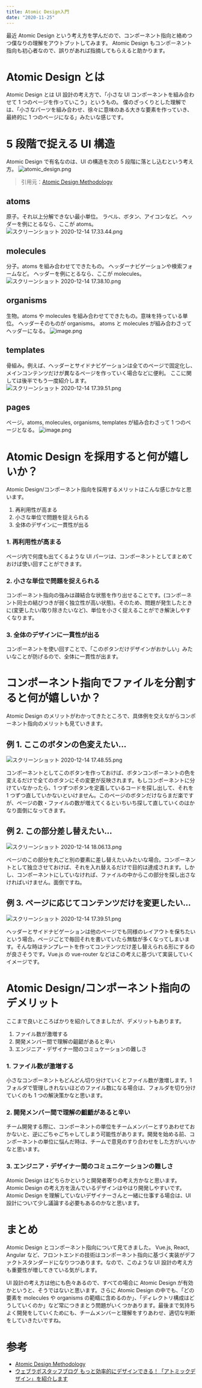 ```yaml
---
title: Atomic Design入門
date: "2020-11-25"
---
```


最近 Atomic Design という考え方を学んだので、コンポーネント指向と絡めつつ僕なりの理解をアウトプットしてみます。
Atomic Design もコンポーネント指向も初心者なので、誤りがあれば指摘してもらえると助かります。

# Atomic Design とは

Atomic Design とは UI 設計の考え方で、「小さな UI コンポーネントを組み合わせて 1 つのページを作っていこう」というもの。
僕のざっくりとした理解では、「小さなパーツを組み合わせ、徐々に意味のある大きな要素を作っていき、最終的に 1 つのページになる」みたいな感じです。

# 5 段階で捉える UI 構造

Atomic Design で有名なのは、UI の構造を次の 5 段階に落とし込むという考え方。
![atomic_design.png](https://qiita-image-store.s3.ap-northeast-1.amazonaws.com/0/575694/edc6674a-b2e6-7140-0da0-98225915cd25.png)

> 引用元：[Atomic Design Methodology](https://atomicdesign.bradfrost.com/chapter-2/)

## atoms

原子。それ以上分解できない最小単位。
ラベル、ボタン、アイコンなど。
ヘッダーを例にとるなら、ここが atoms。
![スクリーンショット 2020-12-14 17.33.44.png](https://qiita-image-store.s3.ap-northeast-1.amazonaws.com/0/575694/dd0f27ac-bd6d-46eb-7ff8-4aaf3d3f9f54.png)

## molecules

分子。atoms を組み合わせてできたもの。
ヘッダーナビゲーションや検索フォームなど。
ヘッダーを例にとるなら、ここが molecules。
![スクリーンショット 2020-12-14 17.38.10.png](https://qiita-image-store.s3.ap-northeast-1.amazonaws.com/0/575694/50bbe7ed-11a1-13fc-14ae-9d81deecfdeb.png)

## organisms

生物。atoms や molecules を組み合わせてできたもの。意味を持っている単位。
ヘッダーそのものが organisms。
atoms と molecules が組み合わさってヘッダーになる。
![image.png](https://qiita-image-store.s3.ap-northeast-1.amazonaws.com/0/575694/2a7e5f23-7a47-fe66-d32d-dedb108489c6.png)

## templates

骨組み。例えば、ヘッダーとサイドナビゲーションは全てのページで固定化し、メインコンテンツだけが異なるページを作っていく場合などに便利。
ここに関しては後半でもう一度紹介します。
![スクリーンショット 2020-12-14 17.39.51.png](https://qiita-image-store.s3.ap-northeast-1.amazonaws.com/0/575694/0648a6e1-d595-aff4-35ce-4c3867a32f73.png)

## pages

ページ。atoms, molecules, organisms, templates が組み合わさって 1 つのページとなる。
![image.png](https://qiita-image-store.s3.ap-northeast-1.amazonaws.com/0/575694/b673c029-6426-f54b-f712-0953aa70ddd2.png)

# Atomic Design を採用すると何が嬉しいか？

Atomic Design/コンポーネント指向を採用するメリットはこんな感じかなと思います。

1. 再利用性が高まる
2. 小さな単位で問題を捉えられる
3. 全体のデザインに一貫性が出る

### 1. 再利用性が高まる

ページ内で何度も出てくるような UI パーツは、コンポーネントとしてまとめておけば使い回すことができます。

### 2. 小さな単位で問題を捉えられる

コンポーネント指向の強みは疎結合な状態を作り出せることです。(コンポーネント同士の結びつきが弱く独立性が高い状態)。そのため、問題が発生したときに(変更したい/取り除きたいなど)、単位を小さく捉えることができ解決しやすくなります。

### 3. 全体のデザインに一貫性が出る

コンポーネントを使い回すことで、「このボタンだけデザインがおかしい」みたいなことが防げるので、全体に一貫性が出ます。

# コンポーネント指向でファイルを分割すると何が嬉しいか？

Atomic Design のメリットがわかってきたところで、具体例を交えながらコンポーネント指向のメリットも見ていきます。

## 例 1. ここのボタンの色変えたい...

![スクリーンショット 2020-12-14 17.48.55.png](https://qiita-image-store.s3.ap-northeast-1.amazonaws.com/0/575694/f8e62de1-686b-bfef-e692-d8bd11d34a3f.png)

コンポーネントとしてこのボタンを作っておけば、ボタンコンポーネントの色を変えるだけで全てのボタンにその変更が反映されます。もしコンポーネントに分けていなかったら、1 つずつボタンを定義しているコードを探し出して、それを 1 つずつ直していかないといけません。このページのボタンだけならまだ楽ですが、ページの数・ファイルの数が増えてくるといちいち探して直していくのはかなり面倒になってきます。

## 例 2. この部分差し替えたい...

![スクリーンショット 2020-12-14 18.06.13.png](https://qiita-image-store.s3.ap-northeast-1.amazonaws.com/0/575694/c924248c-818a-fcbf-9592-6dbb979b7370.png)

ページのこの部分を丸ごと別の要素に差し替えたいみたいな場合。コンポーネントとして独立させておけば、それを入れ替えるだけで目的は達成されます。しかし、コンポーネントにしていなければ、ファイルの中からこの部分を探し出さなければいけません。面倒ですね。

## 例 3. ページに応じてコンテンツだけを変更したい...

![スクリーンショット 2020-12-14 17.39.51.png](https://qiita-image-store.s3.ap-northeast-1.amazonaws.com/0/575694/0648a6e1-d595-aff4-35ce-4c3867a32f73.png)

ヘッダーとサイドナビゲーションは他のページでも同様のレイアウトを保ちたいという場合。ページごとで毎回それを書いていたら無駄が多くなってしまいます。そんな時はテンプレートを作ってコンテンツだけ差し替えられる形にするのが良さそうです。Vue.js の vue-router などはこの考えに基づいて実装していくイメージです。

# Atomic Design/コンポーネント指向のデメリット

ここまで良いところばかりを紹介してきましたが、デメリットもあります。

1. ファイル数が激増する
2. 開発メンバー間で理解の齟齬があると辛い
3. エンジニア・デザイナー間のコミュケーションの難しさ

### 1. ファイル数が激増する

小さなコンポーネントもどんどん切り分けていくとファイル数が激増します。1 フォルダで管理しきれないほどのファイル数になる場合は、フォルダを切り分けていくのも 1 つの解決策かなと思います。

### 2. 開発メンバー間で理解の齟齬があると辛い

チーム開発する際に、コンポーネントの単位をチームメンバーとすりあわせておかないと、逆にごちゃごちゃしてしまう可能性があります。開発を始める前、コンポーネントの単位に悩んだ時は、チームで意見のすり合わせをした方がいいかなと思います。

### 3. エンジニア・デザイナー間のコミュニケーションの難しさ

Atomic Design はどちらかというと開発者寄りの考え方かなと思います。Atomic Design の考え方を汲んでいるデザインはやはり開発しやすいです。Atomic Design を理解していないデザイナーさんと一緒に仕事する場合は、UI 設計について少し議論する必要もあるのかなと思います。

# まとめ

Atomic Design とコンポーネント指向について見てきました。
Vue.js, React, Angular など、フロントエンドの技術はコンポーネント指向に基づく実装がデファクトスタンダードになりつつあります。なので、このような UI 設計の考え方も重要性が増してきている気がします。

UI 設計の考え方は他にも色々あるので、すべての場合に Atomic Design が有効かというと、そうではないと思います。さらに Atomic Design の中でも、「どの要素を molecules や organisms の範疇に含めるのか」、「ディレクトリ構成はどうしていくのか」など常につきまとう問題がいくつかあります。最後まで気持ちよく開発をしていくためにも、チームメンバーと理解をすりあわせ、適切な判断をしていきたいですね。

# 参考

- [Atomic Design Methodology](https://atomicdesign.bradfrost.com/chapter-2/)
- [ウェブラボスタッフブログ
  もっと効率的にデザインできる！「アトミックデザイン」を紹介します](https://www.weblab.co.jp/staff/creator/7352.html)
